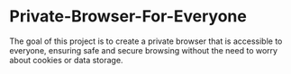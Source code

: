 # Private-Browser-For-Everyone
The goal of this project is to create a private browser that is accessible to everyone, ensuring safe and secure browsing without the need to worry about cookies or data storage.
